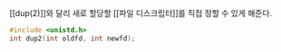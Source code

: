 [[dup(2)]]와 달리
새로 할당할 [[파일 디스크립터]]를 직접 정할 수 있게 해준다.
~~~c
#include <unistd.h>
int dup2(int oldfd, int newfd);
~~~